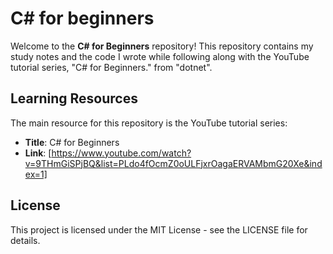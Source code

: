 # C# for beginners

Welcome to the **C# for Beginners** repository!
This repository contains my study notes and the code I wrote while following along with the YouTube tutorial series, "C# for Beginners." from "dotnet".

## Learning Resources

The main resource for this repository is the YouTube tutorial series:

-   **Title**: C# for Beginners
-   **Link**: [https://www.youtube.com/watch?v=9THmGiSPjBQ&list=PLdo4fOcmZ0oULFjxrOagaERVAMbmG20Xe&index=1]

## License

This project is licensed under the MIT License - see the LICENSE file for details.
